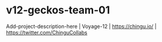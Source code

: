 # v12-geckos-team-01
Add-project-description-here | Voyage-12 | https://chingu.io/ | https://twitter.com/ChinguCollabs

